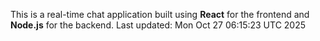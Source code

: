 This is a real-time chat application built using **React** for the frontend and **Node.js** for the backend.
Last updated: Mon Oct 27 06:15:23 UTC 2025
